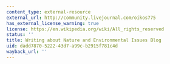 ```yaml
---
content_type: external-resource
external_url: http://community.livejournal.com/oikos775
has_external_license_warning: true
license: https://en.wikipedia.org/wiki/All_rights_reserved
status: ''
title: Writing about Nature and Environmental Issues Blog
uid: dadd7870-5222-43d7-a99c-b2915f781c4d
wayback_url: ''
---
```

